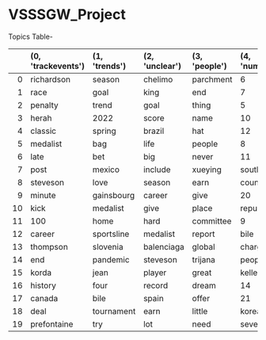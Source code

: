 # VSSSGW_Project

Topics Table-

|    | (0, 'trackevents')   | (1, 'trends')   | (2, 'unclear')   | (3, 'people')   | (4, 'numbers')   | (5, 'stats')   | (6, 'fencing')   | (7, 'fashionweek')   | (8, 'musicfashion')   | (9, 'gymnastic')   | (10, 'running')   | (11, 'winners')   | (12, 'dateandtime')   |
|---:|:---------------------|:----------------|:-----------------|:----------------|:-----------------|:---------------|:-----------------|:---------------------|:----------------------|:-------------------|:------------------|:------------------|:----------------------|
|  0 | richardson           | season          | chelimo          | parchment       | 6                | slovenia       | 2022             | chanel               | nâ€™t                 | paralympic         | seidel            | mclaughlin        | much                  |
|  1 | race                 | goal            | king             | end             | 7                | sportsline     | coach            | jawad                | hat                   | history            | marathon          | steveson          | storey                |
|  2 | penalty              | trend           | goal             | thing           | 5                | prediction     | spring           | pair                 | airpod                | andrejczyk         | set               | percent           | spain                 |
|  3 | herah                | 2022            | score            | name            | 10               | tournament     | leach            | dress                | headphone             | afghanistan        | double            | medalist          | race                  |
|  4 | classic              | spring          | brazil           | hat             | 12               | percent        | anderson         | paralympic           | dress                 | country            | country           | bile              | july                  |
|  5 | medalist             | bag             | life             | people          | 8                | high           | bring            | red                  | director              | work               | third             | chelimo           | history               |
|  6 | late                 | bet             | big              | never           | 11               | side           | foil             | house                | love                  | dress              | ross              | record            | four                  |
|  7 | post                 | mexico          | include          | xueying         | south            | king           | designer         | never                | harris                | never              | even              | hat               | bet                   |
|  8 | steveson             | love            | season           | earn            | country          | big            | we               | week                 | wire                  | vogue              | 12                | balance           | set                   |
|  9 | minute               | gainsbourg      | career           | give            | 20               | trend          | boutique         | put                  | vogue                 | 2016               | mazdzer           | race              | paralympic            |
| 10 | kick                 | medalist        | give             | place           | republic         | spain          | life             | paris                | aldridge              | even               | dress             | sportsline        | coach                 |
| 11 | 100                  | home            | hard             | committee       | 9                | bag            | work             | add                  | model                 | female             | medalist          | 2016              | late                  |
| 12 | career               | sportsline      | medalist         | report          | bile             | share          | country          | around               | thing                 | part               | history           | tournament        | aug                   |
| 13 | thompson             | slovenia        | balenciaga       | global          | charge           | average        | dame             | stewart              | â€™                   | still              | rebound           | 8                 | mexico                |
| 14 | end                  | pandemic        | steveson         | trijana         | people           | assist         | rank             | â€™                  | piece                 | committee          | tell              | home              | south                 |
| 15 | korda                | jean            | player           | great           | keller           | bet            | 2016             | pentathlon           | set                   | tell               | love              | big               | week                  |
| 16 | history              | four            | record           | dream           | 14               | total          | vogue            | friend               | bring                 | six                | straight          | view              | include               |
| 17 | canada               | bile            | spain            | offer           | 21               | count          | notre            | side                 | talk                  | much               | 10                | part              | friday                |
| 18 | deal                 | tournament      | earn             | little          | korea            | nine           | fencing          | much                 | many                  | stylist            | place             | face              | place                 |
| 19 | prefontaine          | try             | lot              | need            | seven            | offensive      | championship     |                      | michael               | four               | race              | competition       | republic              |
